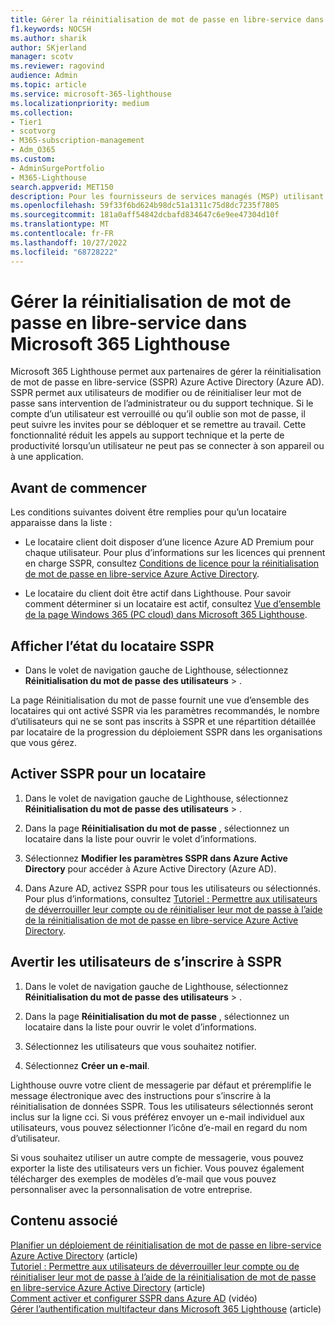 ```yaml
---
title: Gérer la réinitialisation de mot de passe en libre-service dans Microsoft 365 Lighthouse
f1.keywords: NOCSH
ms.author: sharik
author: SKjerland
manager: scotv
ms.reviewer: ragovind
audience: Admin
ms.topic: article
ms.service: microsoft-365-lighthouse
ms.localizationpriority: medium
ms.collection:
- Tier1
- scotvorg
- M365-subscription-management
- Adm_O365
ms.custom:
- AdminSurgePortfolio
- M365-Lighthouse
search.appverid: MET150
description: Pour les fournisseurs de services managés (MSP) utilisant Microsoft 365 Lighthouse, découvrez comment gérer la réinitialisation de mot de passe en libre-service.
ms.openlocfilehash: 59f33f6bd624b98dc51a1311c75d8dc7235f7805
ms.sourcegitcommit: 181a0aff54842dcbafd834647c6e9ee47304d10f
ms.translationtype: MT
ms.contentlocale: fr-FR
ms.lasthandoff: 10/27/2022
ms.locfileid: "68728222"
---
```

# <a name="manage-self-service-password-reset-in-microsoft-365-lighthouse"></a>Gérer la réinitialisation de mot de passe en libre-service dans Microsoft 365 Lighthouse

Microsoft 365 Lighthouse permet aux partenaires de gérer la réinitialisation de mot de passe en libre-service (SSPR) Azure Active Directory (Azure AD). SSPR permet aux utilisateurs de modifier ou de réinitialiser leur mot de passe sans intervention de l’administrateur ou du support technique. Si le compte d’un utilisateur est verrouillé ou qu’il oublie son mot de passe, il peut suivre les invites pour se débloquer et se remettre au travail. Cette fonctionnalité réduit les appels au support technique et la perte de productivité lorsqu’un utilisateur ne peut pas se connecter à son appareil ou à une application.

## <a name="before-you-begin"></a>Avant de commencer

Les conditions suivantes doivent être remplies pour qu’un locataire apparaisse dans la liste :

- Le locataire client doit disposer d’une licence Azure AD Premium pour chaque utilisateur. Pour plus d’informations sur les licences qui prennent en charge SSPR, consultez [Conditions de licence pour la réinitialisation de mot de passe en libre-service Azure Active Directory](/azure/active-directory/authentication/concept-sspr-licensing).

- Le locataire du client doit être actif dans Lighthouse. Pour savoir comment déterminer si un locataire est actif, consultez [Vue d’ensemble de la page Windows 365 (PC cloud) dans Microsoft 365 Lighthouse](m365-lighthouse-tenants-page-overview.md).

## <a name="view-sspr-tenant-status"></a>Afficher l’état du locataire SSPR

- Dans le volet de navigation gauche de Lighthouse, sélectionnez **Réinitialisation du mot de passe** **des utilisateurs** > .

La page Réinitialisation du mot de passe fournit une vue d’ensemble des locataires qui ont activé SSPR via les paramètres recommandés, le nombre d’utilisateurs qui ne se sont pas inscrits à SSPR et une répartition détaillée par locataire de la progression du déploiement SSPR dans les organisations que vous gérez.

## <a name="enable-sspr-for-a-tenant"></a>Activer SSPR pour un locataire

1. Dans le volet de navigation gauche de Lighthouse, sélectionnez **Réinitialisation du mot de passe** **des utilisateurs** > .

2. Dans la page **Réinitialisation du mot de passe** , sélectionnez un locataire dans la liste pour ouvrir le volet d’informations.

3. Sélectionnez **Modifier les paramètres SSPR dans Azure Active Directory** pour accéder à Azure Active Directory (Azure AD).

4. Dans Azure AD, activez SSPR pour tous les utilisateurs ou sélectionnés. Pour plus d’informations, consultez [Tutoriel : Permettre aux utilisateurs de déverrouiller leur compte ou de réinitialiser leur mot de passe à l’aide de la réinitialisation de mot de passe en libre-service Azure Active Directory](/azure/active-directory/authentication/tutorial-enable-sspr).

## <a name="notify-users-to-register-for-sspr"></a>Avertir les utilisateurs de s’inscrire à SSPR

1. Dans le volet de navigation gauche de Lighthouse, sélectionnez **Réinitialisation du mot de passe** **des utilisateurs** > .

2. Dans la page **Réinitialisation du mot de passe** , sélectionnez un locataire dans la liste pour ouvrir le volet d’informations.

3. Sélectionnez les utilisateurs que vous souhaitez notifier.

4. Sélectionnez **Créer un e-mail**.

Lighthouse ouvre votre client de messagerie par défaut et préremplifie le message électronique avec des instructions pour s’inscrire à la réinitialisation de données SSPR. Tous les utilisateurs sélectionnés seront inclus sur la ligne cci. Si vous préférez envoyer un e-mail individuel aux utilisateurs, vous pouvez sélectionner l’icône d’e-mail en regard du nom d’utilisateur.

Si vous souhaitez utiliser un autre compte de messagerie, vous pouvez exporter la liste des utilisateurs vers un fichier. Vous pouvez également télécharger des exemples de modèles d’e-mail que vous pouvez personnaliser avec la personnalisation de votre entreprise.

## <a name="related-content"></a>Contenu associé

[Planifier un déploiement de réinitialisation de mot de passe en libre-service Azure Active Directory](/azure/active-directory/authentication/howto-sspr-deployment) (article)\
[Tutoriel : Permettre aux utilisateurs de déverrouiller leur compte ou de réinitialiser leur mot de passe à l’aide de la réinitialisation de mot de passe en libre-service Azure Active Directory](/azure/active-directory/authentication/tutorial-enable-sspr) (article)\
[Comment activer et configurer SSPR dans Azure AD](https://www.youtube.com/watch?v=rA8TvhNcCvQ) (vidéo)\
[Gérer l’authentification multifacteur dans Microsoft 365 Lighthouse](m365-lighthouse-manage-mfa.md) (article)
